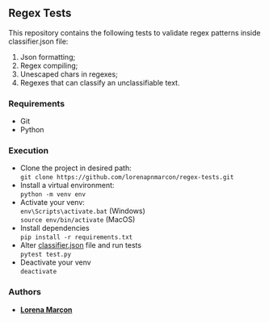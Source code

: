 ## Regex Tests
This repository contains the following tests to validate regex patterns inside classifier.json file:
1. Json formatting;
2. Regex compiling;
3. Unescaped chars in regexes;
4. Regexes that can classify an unclassifiable text.

### Requirements
- Git
- Python

### Execution
- Clone the project in desired path:  
`git clone https://github.com/lorenapnmarcon/regex-tests.git`
- Install a virtual environment:  
`python -m venv env`
- Activate your venv:   
`env\Scripts\activate.bat` (Windows)  
`source env/bin/activate` (MacOS)
- Install dependencies  
`pip install -r requirements.txt`
- Alter [classifier.json](classifier.json) file and run tests  
`pytest test.py`
- Deactivate your venv  
`deactivate`

### Authors
- [**Lorena Marçon**](https://github.com/lorenapnmarcon)